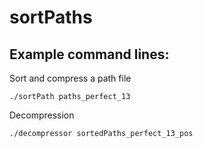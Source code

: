# sortPaths

## Example command lines:

Sort and compress a path file

```./sortPath paths_perfect_13```

Decompression

```./decompressor sortedPaths_perfect_13_pos```















